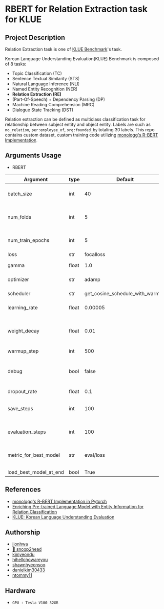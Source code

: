 # RBERT for Relation Extraction task for KLUE

## Project Description

Relation Extraction task is one of [KLUE Benchmark](https://github.com/KLUE-benchmark/KLUE)'s task. 

Korean Language Understanding Evaluation(KLUE) Benchmark is composed of 8 tasks:

- Topic Classification (TC)
- Sentence Textual Similarity (STS)
- Natural Language Inference (NLI)
- Named Entity Recognition (NER)
- **Relation Extraction (RE)**
- (Part-Of-Speech) + Dependency Parsing (DP)
- Machine Reading Comprehension (MRC)
- Dialogue State Tracking (DST)

Relation extraction can be defined as multiclass classification task for relationship between subject entity and object entity.
Labels are such as `no_relation`, `per:employee_of`, `org:founded_by` totaling 30 labels. 
This repo contains custom dataset, custom training code utilizing [monologg's R-BERT Implementation](https://github.com/monologg/R-BERT).


## Arguments Usage

- RBERT

| Argument               | type  | Default                         | Explanation                                  |
| ---------------------- | ----- | ------------------------------- | -------------------------------------------- |
| batch_size             | int   | 40                              | batch size for training and inferece                |
| num_folds              | int   | 5                               | number of fold for Stratified KFold                 |
| num_train_epochs       | int   | 5                               | number of epochs for training                                   |
| loss                   | str   | focalloss                       | loss function                                |
| gamma                  | float | 1.0                             | focalloss's gamma value                    |
| optimizer              | str   | adamp                           | optimizer for training                               |
| scheduler              | str   | get_cosine_schedule_with_warmup | learning rate scheduler           |
| learning_rate          | float | 0.00005                         | initial learning rate                        |
| weight_decay           | float | 0.01                            | Loss function's weight decay, preventing overfit |
| warmup_step            | int   | 500                             |
| debug                  | bool  | false                           | debug with CPU device for better error representation                     |
| dropout_rate           | float | 0.1                             |                                  |
| save_steps             | int   | 100                             | number of steps for saving the model                            |
| evaluation_steps       | int   | 100                             | number of step until the evaluation                         |
| metric_for_best_model  | str   | eval/loss                       | the metric for determining which is the best model                  |
| load_best_model_at_end | bool  | True                            |

## References

- [monologg's R-BERT Implementation in Pytorch](https://github.com/monologg/R-BERT)
- [Enriching Pre-trained Language Model with Entity Information for Relation Classification](https://arxiv.org/abs/1905.08284?context=cs)
- [KLUE: Korean Language Understanding Evaluation](https://github.com/KLUE-benchmark/KLUE)

## Authorship

- [jjonhwa](https://github.com/jjonhwa)
- [🤚 snoop2head](https://github.com/snoop2head)
- [kimyeondu](kimyeondu)
- [hihellohowareyou](https://github.com/hihellohowareyou)
- [shawnhyeonsoo](https://github.com/shawnhyeonsoo)
- [danielkim30433](https://github.com/danielkim30433)
- [ntommy11](https://github.com/ntommy11)

## Hardware

- `GPU : Tesla V100 32GB`

